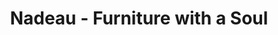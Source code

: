 ---
title: "Nadeau - Furniture with a Soul"
url: /louisville/nadeau-furniture-with-a-soul/
shop: furniture
---
